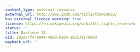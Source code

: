 ```yaml
---
content_type: external-resource
external_url: http://www.imdb.com/title/tt0414852/
has_external_license_warning: true
license: https://en.wikipedia.org/wiki/All_rights_reserved
status: ''
title: Banlieue 13
uid: 202d77f4-a040-466d-9164-18353a1788bd
wayback_url: ''
---
```

